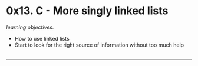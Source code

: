 # 0x13. C - More singly linked lists

*learning objectives.*

- How to use linked lists
- Start to look for the right source of information without too much help
</br></br>

---
